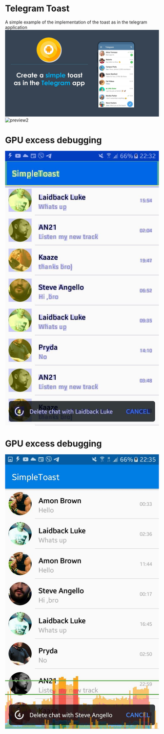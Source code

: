 # Telegram Toast
A simple example of the implementation of the toast as in the telegram application
![preview1](https://github.com/dmitriykotov333/TelegramToast/blob/master/toast.jpg)
![preview2](https://github.com/dmitriykotov333/TelegramToast/blob/master/teltoast.gif)
# GPU excess debugging
![preview2](https://github.com/dmitriykotov333/TelegramToast/blob/master/a.jpg)
# GPU excess debugging
![preview2](https://github.com/dmitriykotov333/TelegramToast/blob/master/b.jpg)
